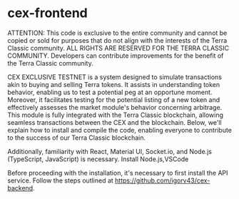 # cex-frontend
ATTENTION: This code is exclusive to the entire community and cannot be copied or sold for purposes that do not align with the interests of the Terra Classic community. ALL RIGHTS ARE RESERVED FOR THE TERRA CLASSIC COMMUNITY. Developers can contribute improvements for the benefit of the Terra Classic community.

CEX EXCLUSIVE TESTNET is a system designed to simulate transactions akin to buying and selling Terra tokens. It assists in understanding token behavior, enabling us to test a potential peg at an opportune moment. Moreover, it facilitates testing for the potential listing of a new token and effectively assesses the market module's behavior concerning arbitrage. This module is fully integrated with the Terra Classic blockchain, allowing seamless transactions between the CEX and the blockchain. Below, we'll explain how to install and compile the code, enabling everyone to contribute to the success of our Terra Classic blockchain.

Additionally, familiarity with React, Material UI, Socket.io, and Node.js (TypeScript, JavaScript) is necessary. Install Node.js,VSCode

Before proceeding with the installation, it's necessary to first install the API service. Follow the steps outlined at https://github.com/igorv43/cex-backend.
